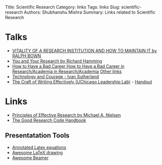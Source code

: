 Title: Scientific Research
Category: links
Tags: links
Slug: scientific-research
Authors: Shubhanshu Mishra
Summary: Links related to Scientific Research

# Talks

* [VITALITY OF A RESEARCH INSTITUTION AND HOW TO MAINTAIN IT by RALPH BOWN](https://maceip.github.io/bell-labs-innovation/)
* [You and Your Research by Richard Hamming](https://www.cs.virginia.edu/~robins/YouAndYourResearch.html)
* [How to Have a Bad Career How to Have a Bad Career in Research/Academia in Research/Academia](https://people.eecs.berkeley.edu/~pattrsn/talks/BadCareer.pdf) [Other links](https://people.eecs.berkeley.edu/~pattrsn/talks/nontech.html)
* [Technology and Courage - Ivan Sutherland](https://cseweb.ucsd.edu/~wgg/smli_ps-1.pdf)
* [The Craft of Writing Effectively (UChicago Leadership Lab)](https://youtu.be/vtIzMaLkCaM) - [Handout](https://cpb-us-w2.wpmucdn.com/u.osu.edu/dist/5/7046/files/2014/10/UnivChic_WritingProg-1grt232.pdf)

# Links

* [Principles of Effective Research by Michael A. Nielsen](https://michaelnielsen.org/blog/principles-of-effective-research/)
* [The Good Research Code Handbook](https://goodresearch.dev/)

## Presentatation Tools
* [Annotated Latex equations](https://github.com/synercys/annotated_latex_equations)
* [Awesome LaTeX drawing](https://github.com/xinychen/awesome-latex-drawing)
* [Awesome Beamer](https://github.com/xinychen/awesome-beamer)
